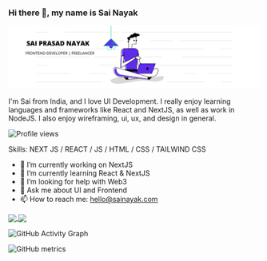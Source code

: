 ### Hi there 👋, my name is Sai Nayak
![I'm a Frontend Developer!](https://github.com/saiprasadnayak6858/saiprasadnayak6858/blob/master/LinkedIn.png)

I'm Sai from India, and I love UI Development. I really enjoy learning languages and frameworks like React and NextJS, as well as work in NodeJS. I also enjoy wireframing, ui, ux, and design in general.

![Profile views](https://gpvc.arturio.dev/saiprasadnayak6858)  

Skills: NEXT JS / REACT / JS / HTML / CSS / TAILWIND CSS

- 🔭 I’m currently working on NextJS 
- 🌱 I’m currently learning React & NextJS 
- 🤔 I’m looking for help with Web3 
- 💬 Ask me about UI and Frontend 
- 📫 How to reach me: hello@sainayak.com 

<!-- ![GitHub stats](https://github-readme-stats.vercel.app/api?username=saiprasadnayak6858&show_icons=true&count_private=true)   -->
<a href="https://github.com/anuraghazra/convoychat">
  <img align="center" src="https://github-readme-stats.vercel.app/api?username=saiprasadnayak6858&show_icons=true&count_private=true" />
</a>
<a href="https://github.com/anuraghazra/convoychat">
  <img align="center" src="https://github-readme-streak-stats.herokuapp.com/?user=saiprasadnayak6858" />
</a>

<!-- ![GitHub streak stats](https://github-readme-streak-stats.herokuapp.com/?user=saiprasadnayak6858)   -->

![GitHub Activity Graph](https://activity-graph.herokuapp.com/graph?username=saiprasadnayak6858)  

![GitHub metrics](https://metrics.lecoq.io/saiprasadnayak6858)  





